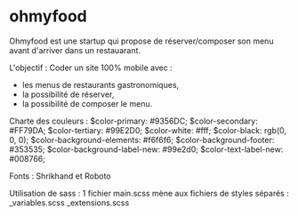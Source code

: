 # ohmyfood
Ohmyfood est une startup qui propose de réserver/composer son menu avant d'arriver dans un restauarant.

L'objectif :  Coder un site 100% mobile avec :
- les menus de restaurants gastronomiques,
- la possibilité de réserver,
- la possibilité de composer le menu. 

Charte des couleurs :
$color-primary: #9356DC;
$color-secondary: #FF79DA;
$color-tertiary: #99E2D0;
$color-white: #fff;
$color-black: rgb(0, 0, 0);
$color-background-elements: #f6f6f6;
$color-background-footer: #353535;
$color-background-label-new: #99e2d0;
$color-text-label-new: #008766;

Fonts : Shrikhand et Roboto

Utilisation de sass :
1 fichier main.scss mène aux fichiers de styles séparés :
_variables.scss
_extensions.scss